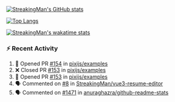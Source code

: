 [![StreakingMan's GitHub stats](https://streakingman-github-readme-stats.vercel.app/api?username=StreakingMan&show_icons=true)](https://github.com/anuraghazra/github-readme-stats)

[![Top Langs](https://streakingman-github-readme-stats.vercel.app/api/top-langs/?username=StreakingMan&layout=compact&langs_count=8)](https://github.com/anuraghazra/github-readme-stats)

[![StreakingMan's wakatime stats](https://streakingman-github-readme-stats.vercel.app/api/wakatime?username=StreakingMan&layout=compact&langs_count=8)](https://github.com/anuraghazra/github-readme-stats)

### :zap: Recent Activity

<!--START_SECTION:activity-->
1. 💪 Opened PR [#154](https://github.com/pixijs/examples/pull/154) in [pixijs/examples](https://github.com/pixijs/examples)
2. ❌ Closed PR [#153](https://github.com/pixijs/examples/pull/153) in [pixijs/examples](https://github.com/pixijs/examples)
3. 💪 Opened PR [#153](https://github.com/pixijs/examples/pull/153) in [pixijs/examples](https://github.com/pixijs/examples)
4. 🗣 Commented on [#8](https://github.com/StreakingMan/vue3-resume-editor/issues/8) in [StreakingMan/vue3-resume-editor](https://github.com/StreakingMan/vue3-resume-editor)
5. 🗣 Commented on [#1471](https://github.com/anuraghazra/github-readme-stats/issues/1471) in [anuraghazra/github-readme-stats](https://github.com/anuraghazra/github-readme-stats)
<!--END_SECTION:activity-->


<!---
StreakingMan/StreakingMan is a ✨ special ✨ repository because its `README.md` (this file) appears on your GitHub profile.
You can click the Preview link to take a look at your changes.
--->



